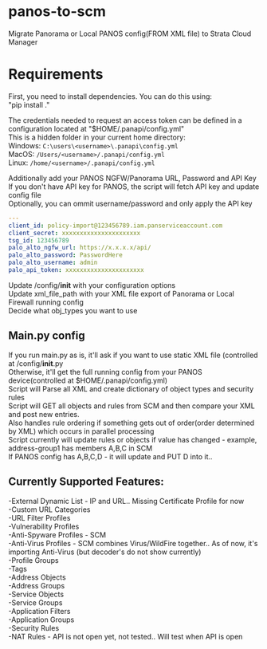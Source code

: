 # panos-to-scm
Migrate Panorama or Local PANOS config(FROM XML file) to Strata Cloud Manager

# Requirements
First, you need to install dependencies. You can do this using:<br />
"pip install ."<br />

The credentials needed to request an access token can be defined in a configuration located at "$HOME/.panapi/config.yml"<br />
This is a hidden folder in your current home directory:<br />
Windows: `C:\users\<username>\.panapi\config.yml`<br />
MacOS: `/Users/<username>/.panapi/config.yml`<br />
Linux: `/home/<username>/.panapi/config.yml`<br />

Additionally add your PANOS NGFW/Panorama URL, Password and API Key<br />
If you don't have API key for PANOS, the script will fetch API key and update config file<br />
Optionally, you can ommit username/password and only apply the API key<br />

```yaml
---
client_id: policy-import@123456789.iam.panserviceaccount.com
client_secret: xxxxxxxxxxxxxxxxxxxxxx
tsg_id: 123456789
palo_alto_ngfw_url: https://x.x.x.x/api/
palo_alto_password: PasswordHere
palo_alto_username: admin
palo_api_token: xxxxxxxxxxxxxxxxxxxxxx
```

Update /config/__init__ with your configuration options<br />
Update xml_file_path with your XML file export of Panorama or Local Firewall running config<br />
Decide what obj_types you want to use<br />

## Main.py config
If you run main.py as is, it'll ask if you want to use static XML file (controlled at /config/__init__.py<br />
Otherwise, it'll get the full running config from your PANOS device(controlled at $HOME/.panapi/config.yml)<br />
Script will Parse all XML and create dictionary of object types and security rules<br />
Script will GET all objects and rules from SCM and then compare your XML and post new entries.<br />
Also handles rule ordering if something gets out of order(order determined by XML) which occurs in parallel processing<br />
Script currently will update rules or objects if value has changed - example, address-group1 has members A,B,C in SCM<br />
If PANOS config has A,B,C,D - it will  update and PUT D into it..<br />

## Currently Supported Features:

-External Dynamic List - IP and URL.. Missing Certificate Profile for now<br />
-Custom URL Categories<br />
-URL Filter Profiles<br />
-Vulnerability Profiles<br />
-Anti-Spyware Profiles - SCM<br />
-Anti-Virus Profiles - SCM combines Virus/WildFire together.. As of now, it's importing Anti-Virus (but decoder's do not show currently)<br />
-Profile Groups<br />
-Tags<br />
-Address Objects<br />
-Address Groups<br />
-Service Objects<br />
-Service Groups<br />
-Application Filters<br />
-Application Groups<br />
-Security Rules<br />
-NAT Rules - API is not open yet, not tested.. Will test when API is open<br />
